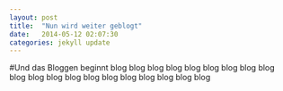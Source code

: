 ```yaml
---
layout: post
title:  "Nun wird weiter geblogt"
date:   2014-05-12 02:07:30
categories: jekyll update
---
```


#Und das Bloggen beginnt
blog blog blog blog blog blog blog blog blog blog blog blog
blog blog blog blog blog blog blog blog